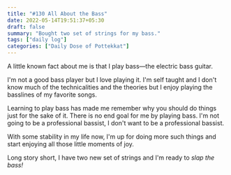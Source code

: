 ```yaml
---
title: "#130 All About the Bass"
date: 2022-05-14T19:51:37+05:30
draft: false
summary: "Bought two set of strings for my bass."
tags: ["daily log"]
categories: ["Daily Dose of Pottekkat"]
---
```


A little known fact about me is that I play bass—the electric bass guitar.

I'm not a good bass player but I love playing it. I'm self taught and I don't know much of the technicalities and the theories but I enjoy playing the basslines of my favorite songs.

Learning to play bass has made me remember why you should do things just for the sake of it. There is no end goal for me by playing bass. I'm not going to be a professional bassist, I don't want to be a professional bassist.

With some stability in my life now, I'm up for doing more such things and start enjoying all those little moments of joy.

Long story short, I have two new set of strings and I'm ready to _slap the bass!_
